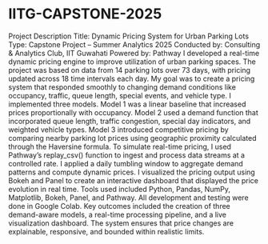 # IITG-CAPSTONE-2025

Project Description
Title: Dynamic Pricing System for Urban Parking Lots
Type: Capstone Project – Summer Analytics 2025
Conducted by: Consulting & Analytics Club, IIT Guwahati
Powered by: Pathway
I developed a real-time dynamic pricing engine to improve utilization of urban parking spaces. The project was based on data from 14 parking lots over 73 days, with pricing updated across 18 time intervals each day. My goal was to create a pricing system that responded smoothly to changing demand conditions like occupancy, traffic, queue length, special events, and vehicle type.
I implemented three models. Model 1 was a linear baseline that increased prices proportionally with occupancy. Model 2 used a demand function that incorporated queue length, traffic congestion, special day indicators, and weighted vehicle types. Model 3 introduced competitive pricing by comparing nearby parking lot prices using geographic proximity calculated through the Haversine formula.
To simulate real-time pricing, I used Pathway’s replay_csv() function to ingest and process data streams at a controlled rate. I applied a daily tumbling window to aggregate demand patterns and compute dynamic prices.
I visualized the pricing output using Bokeh and Panel to create an interactive dashboard that displayed the price evolution in real time.
Tools used included Python, Pandas, NumPy, Matplotlib, Bokeh, Panel, and Pathway. All development and testing were done in Google Colab.
Key outcomes included the creation of three demand-aware models, a real-time processing pipeline, and a live visualization dashboard. The system ensures that price changes are explainable, responsive, and bounded within realistic limits.
